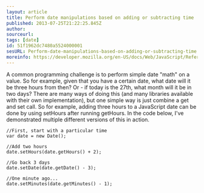 ```yaml
---
layout: article
title: Perform date manipulations based on adding or subtracting time
published: 2013-07-25T21:22:25.845Z
author: 
sourceurl: 
tags: [date]
id: 51f1962dc7480a5524000001
sesURL: Perform-date-manipulations-based-on-adding-or-subtracting-time
moreinfo: https://developer.mozilla.org/en-US/docs/Web/JavaScript/Reference/Global_Objects/Date
---
```


A common programming challenge is to perform simple date &quot;math&quot; on a value. So for example, given that you have a certain date, what date will it be three hours from then? Or - if today is the 27th, what month will it be in two days? There are many ways of doing this (and many libraries available with their own implementation), but one simple way is just combine a get and set call. So for example, adding three hours to a JavaScript date can be done by using setHours after running getHours. In the code below, I've demonstrated multiple different versions of this in action.

<pre><code class="language-javascript">//First, start with a particular time
var date = new Date();

//Add two hours
date.setHours(date.getHours() + 2);

//Go back 3 days
date.setDate(date.getDate() - 3);

//One minute ago...
date.setMinutes(date.getMinutes() - 1);</code></pre>
